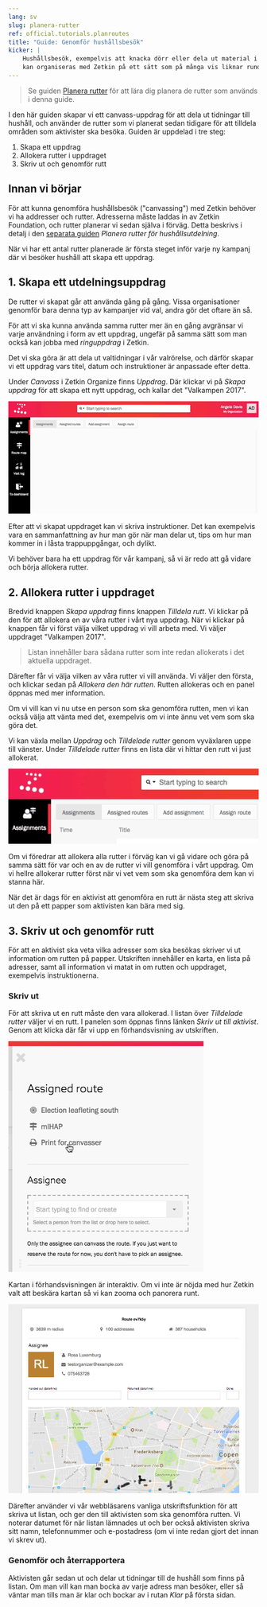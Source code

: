 ```yaml
---
lang: sv
slug: planera-rutter
ref: official.tutorials.planroutes
title: "Guide: Genomför hushållsbesök"
kicker: |
    Hushållsbesök, exempelvis att knacka dörr eller dela ut material i brevlådor
    kan organiseras med Zetkin på ett sätt som på många vis liknar rundringning.
---
```


> Se guiden [Planera rutter](../planera-rutter) för att lära dig planera de
> rutter som används i denna guide.

I den här guiden skapar vi ett canvass-uppdrag för att dela ut tidningar till
hushåll, och använder de rutter som vi planerat sedan tidigare för att tilldela
områden som aktivister ska besöka. Guiden är uppdelad i tre steg:

1. Skapa ett uppdrag
2. Allokera rutter i uppdraget
3. Skriv ut och genomför rutt

## Innan vi börjar
För att kunna genomföra hushållsbesök ("canvassing") med Zetkin behöver vi ha
addresser och rutter. Adresserna måste laddas in av Zetkin Foundation, och
rutter planerar vi sedan själva i förväg. Detta beskrivs i detalj i den
[separata guiden](../planera-rutter) _Planera rutter för hushållsutdelning_.

När vi har ett antal rutter planerade är första steget inför varje ny kampanj
där vi besöker hushåll att skapa ett uppdrag.

## 1. Skapa ett utdelningsuppdrag
De rutter vi skapat går att använda gång på gång. Vissa organisationer genomför
bara denna typ av kampanjer vid val, andra gör det oftare än så.

För att vi ska kunna använda samma rutter mer än en gång avgränsar vi varje
användning i form av ett uppdrag, ungefär på samma sätt som man också kan
jobba med _ringuppdrag_ i Zetkin.

Det vi ska göra är att dela ut valtidningar i vår valrörelse, och därför skapar
vi ett uppdrag vars titel, datum och instruktioner är anpassade efter detta.

Under _Canvass_ i Zetkin Organize finns _Uppdrag_. Där klickar vi på _Skapa
uppdrag_ för att skapa ett nytt uppdrag, och kallar det "Valkampen 2017".

![Skapa uppdrag](./skapa-uppdrag.gif)

Efter att vi skapat uppdraget kan vi skriva instruktioner. Det kan exempelvis
vara en sammanfattning av hur man gör när man delar ut, tips om hur man kommer
in i låsta trappuppgångar, och dylikt.

Vi behöver bara ha ett uppdrag för vår kampanj, så vi är redo att gå vidare
och börja allokera rutter.

## 2. Allokera rutter i uppdraget
Bredvid knappen _Skapa uppdrag_ finns knappen _Tilldela rutt_. Vi klickar på
den för att allokera en av våra rutter i vårt nya uppdrag. När vi klickar på
knappen får vi först välja vilket uppdrag vi vill arbeta med. Vi väljer
uppdraget "Valkampen 2017".

> Listan innehåller bara sådana rutter som inte redan allokerats i det aktuella
> uppdraget.

Därefter får vi välja vilken av våra rutter vi vill använda. Vi väljer den
första, och klickar sedan på _Allokera den här rutten_. Rutten allokeras och
en panel öppnas med mer information.

Om vi vill kan vi nu utse en person som ska genomföra rutten, men vi kan också
välja att vänta med det, exempelvis om vi inte ännu vet vem som ska göra det.

Vi kan växla mellan _Uppdrag_ och _Tilldelade rutter_ genom vyväxlaren uppe
till vänster. Under _Tilldelade rutter_ finns en lista där vi hittar den rutt
vi just allokerat.

![Växla vy](./vaxla-vy.gif)

Om vi föredrar att allokera alla rutter i förväg kan vi gå vidare och göra på
samma sätt för var och en av de rutter vi vill genomföra i vårt uppdrag. Om vi
hellre allokerar rutter först när vi vet vem som ska genomföra dem kan vi stanna
här.

När det är dags för en aktivist att genomföra en rutt är nästa steg att skriva
ut den på ett papper som aktivisten kan bära med sig.

## 3. Skriv ut och genomför rutt
För att en aktivist ska veta vilka adresser som ska besökas skriver vi ut
information om rutten på papper. Utskriften innehåller en karta, en lista på
adresser, samt all information vi matat in om rutten och uppdraget, exempelvis
instruktionerna.

### Skriv ut
För att skriva ut en rutt måste den vara allokerad. I listan över _Tilldelade
rutter_ väljer vi en rutt. I panelen som öppnas finns länken _Skriv ut till
aktivist_. Genom att klicka där får vi upp en förhandsvisning av utskriften.

![Ruttpanel](./ruttpanel.gif)

Kartan i förhandsvisningen är interaktiv. Om vi inte är nöjda med hur Zetkin
valt att beskära kartan så vi kan zooma och panorera runt.

![Rutt på papper](./print.jpg)

Därefter använder vi vår webbläsarens vanliga utskriftsfunktion för att skriva
ut listan, och ger den till aktivisten som ska genomföra rutten. Vi noterar
datumet för när listan lämnades ut och ber också aktivisten skriva sitt namn,
telefonnummer och e-postadress (om vi inte redan gjort det innan vi skrev ut).

### Genomför och återrapportera
Aktivisten går sedan ut och delar ut tidningar till de hushåll som finns på
listan. Om man vill kan man bocka av varje adress man besöker, eller så väntar
man tills man är klar och bockar av i rutan _Klar_ på första sidan.
